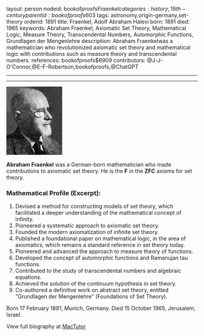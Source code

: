 layout: person
nodeid: bookofproofs$Fraenkel
categories: history,19th-century
parentid: bookofproofs$603
tags: astronomy,origin-germany,set-theory
orderid: 1891
title: Fraenkel, Adolf Abraham Halevi
born: 1891
died: 1965
keywords: Abraham Fraenkel, Axiomatic Set Theory, Mathematical Logic, Measure Theory, Transcendental Numbers, Automorphic Functions, Grundlagen der Mengenlehre
description: Abraham Fraenkelwas a mathematician who revolutionized axiomatic set theory and mathematical logic with contributions such as measure theory and transcendental numbers.
references: bookofproofs$6909
contributors: @J-J-O'Connor,@E-F-Robertson,bookofproofs,@ChatGPT

---



---

![Fraenkel.jpg](https://github.com/bookofproofs/bookofproofs.github.io/blob/main/_sources/_assets/images/portraits/Fraenkel.jpg?raw=true)

**Abraham Fraenkel** was a German-born  mathematician who made contributions to axiomatic set theory. He is the **F** in the **ZFC** axioms for set theory.

### Mathematical Profile (Excerpt):
1. Devised a method for constructing models of set theory, which facilitated a deeper understanding of the mathematical concept of infinity.
2. Pioneered a systematic approach to axiomatic set theory.
3. Founded the modern axiomatization of infinite set theory.
4. Published a foundational paper on mathematical logic, in the area of axiomatics, which remains a standard reference in set theory today.
5. Pioneered and advanced the approach to measure theory of functions.
6. Developed the concept of automorphic functions and Ramanujan tau functions.
7. Contributed to the study of transcendental numbers and algebraic equations.
8. Achieved the solution of the continuum hypothesis in set theory.
9. Co-authored a definitive work on abstract set theory, entitled "Grundlagen der Mengenlehre" (Foundations of Set Theory).

Born 17 February 1891, Munich, Germany. Died 15 October 1965, Jerusalem, Israel.

View full biography at [MacTutor](https://mathshistory.st-andrews.ac.uk/Biographies/Fraenkel/)
